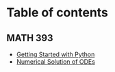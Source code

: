 # Table of contents

## MATH 393

* [Getting Started with Python](https://github.com/HatefDastour/Python/blob/master/Getting_Started.ipynb)
* [Numerical Solution of ODEs](https://github.com/HatefDastour/Python/blob/master/MATH393/Numerical_Solution_of_ODEs.ipynb)
